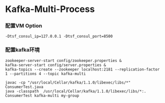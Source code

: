 # Kafka-Multi-Process

### 配置VM Option
```-Dtsf_consul_ip=127.0.0.1 -Dtsf_consul_port=8500```

### 配置kafka环境
```
zookeeper-server-start config/zookeeper.properties &  
kafka-server-start config/server.properties &
kafka-topics --create --zookeeper localhost:2181 --replication-factor 1 --partitions 4 --topic kafka-multi
```
```$xslt
javac -cp "/usr/local/Cellar/kafka/1.1.0/libexec/libs/*" ConsumerTest.java
java -classpath  /usr/local/Cellar/kafka/1.1.0/libexec/libs/*:. ConsumerTest kafka-multi my-group
```